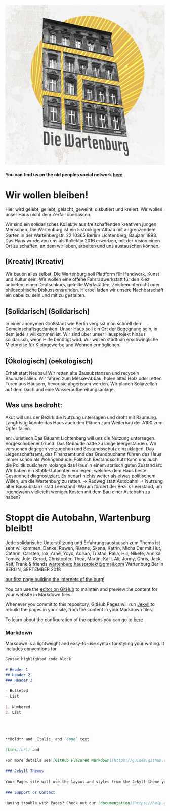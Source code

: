 ![Image](burglogo.jpg)

#### You can find us on the old peoples social network [here](https://www.facebook.com/wartenburgberlinbleibt/)



# Wir wollen bleiben!
Hier wird gelebt, geliebt,
gelacht, geweint, diskutiert und kreiert.
Wir wollen unser Haus nicht dem Zerfall
überlassen.



Wir sind ein solidarisches Kollektiv aus
freischaffenden kreativen jungen Menschen.
Die Wartenburg ist ein 5 stöckiger Altbau
mit angrenzendem Garten in der Wartenbergstr. 22
10365 Berlin/ Lichtenberg, Baujahr 1893.
Das Haus wurde von uns als Kollektiv 2016 erworben, mit der Vision einen Ort zu schaffen, an dem
wir leben, arbeiten und uns austauschen können.

## [Kreativ] (Kreativ)

Wir bauen alles selbst.
Die Wartenburg soll Plattform für
Handwerk, Kunst und Kultur sein.
Wir wollen eine offene Fahrradwerkstatt für den Kiez anbieten, einen
Deutschkurs, geteilte Werkstätten,
Zeichenunterricht oder philosophische
Diskussionsrunden.
Hierbei laden wir unsere Nachbarschaft
ein dabei zu sein und mit zu gestalten.

## [Solidarisch] (Solidarisch)

In einer anonymen Großstadt wie
Berlin vergisst man schnell den
Gemeinschaftsgedanken.
Unser Haus soll ein Ort der Begegnung
sein, in dem jede_r willkommen ist.
Wir sind über unser Hausprojekt hinaus
solidarisch, wenn Hilfe benötigt wird.
Wir wollen stadtnah erschwingliche
Mietpreise für Kleingewerbe und Wohnen
ermöglichen.

##   [Ökologisch] (oekologisch)

Erhalt statt Neubau!
Wir retten alte Bausubstanzen und
recyceln Baumaterialien.
Wir fahren zum Messe-Abbau,
holen altes Holz oder retten Türen
aus Häusern, bevor sie abgerissen
werden.
Wir planen Solarzellen auf dem Dach
und eine Wasseraufbereitungsanlage.

##                                              Was uns bedroht:

Akut will uns der Bezirk die Nutzung
untersagen und droht mit Räumung.
Langfristig könnte das Haus
auch den Plänen zum Weiterbau
der A100 zum Opfer fallen.

en:
Juristisch
Das Bauamt Lichtenberg will uns die Nutzung
untersagen. Vorgeschobener Grund:
Das Gebäude hätte zu lange leergestanden.
Wir versuchen dagegen vorzugehen und Bestandsschutz
einzuklagen.
Das Liegenschaftsamt, das Finanzamt und das
Grundbuchamt führen das Haus immer schon als
Wohngebäude.
Politisch
Bestandsschutz kann uns auch die Politik zusichern,
solange das Haus in einem statisch guten Zustand ist:
Wir haben ein Statik-Gutachten vorliegen,
welches dem Haus beste Gesundheit diagnostiziert.
Es bedarf nichts weiter als etwas politischem
Willen, um die Wartenburg zu retten.
 -> Radweg statt Autobahn!
-> Nutzung alter Bausubstanz
statt Leerstand!
Warum fördert der Bezirk
Leerstand, um irgendwann
vielleicht weniger Kosten
mit dem Bau einer Autobahn zu haben?


#                       Stoppt die Autobahn, Wartenburg bleibt!
Jede solidarische Unterstützung und
Erfahrungsaustausch zum Thema ist sehr
willkommen.
Danke! Ruwen, Rianne, Skena, Katrin, Micha
Der mit Hut, Cathrin, Carsten, Ina, Arne,
Yoyo, Adrian, Tristan, Palia, Hill, Nikete, Annika, Tomas, Jule, Gerad, Christopfer,
Thea, Martin, Kalli, Ali, Jonny, Chris, Jack, Ralf, Frank & friends
wartenburg.hausprojekt@gmail.com
Wartenburg Berlin
BERLIN, SEPTEMBER 2018



[our first page building the internets of the burg!](our_first_page)

You can use the [editor on GitHub](https://github.com/w22liebt/w22liebt.github.com/edit/master/README.md) to maintain and preview the content for your website in Markdown files.

Whenever you commit to this repository, GitHub Pages will run [Jekyll](https://jekyllrb.com/) to rebuild the pages in your site, from the content in your Markdown files.



To learn about the configuration of the options you can go to [here](https://jekyllrb.com/docs/configuration/)

### Markdown

Markdown is a lightweight and easy-to-use syntax for styling your writing. It includes conventions for

```markdown
Syntax highlighted code block

# Header 1
## Header 2
### Header 3

- Bulleted
- List

1. Numbered
2. List




**Bold** and _Italic_ and `Code` text

[Link](url) and

For more details see [GitHub Flavored Markdown](https://guides.github.com/features/mastering-markdown/).

### Jekyll Themes

Your Pages site will use the layout and styles from the Jekyll theme you have selected in your [repository settings](https://github.com/w22liebt/w22liebt.github.com/settings). The name of this theme is saved in the Jekyll `_config.yml` configuration file.

### Support or Contact

Having trouble with Pages? Check out our [documentation](https://help.github.com/categories/github-pages-basics/) or [contact support](https://github.com/contact) and we’ll help you sort it out.
